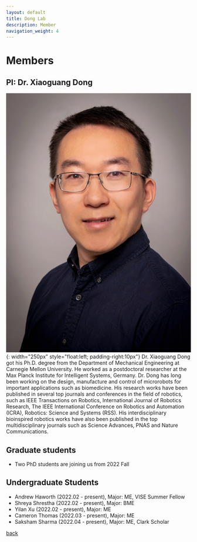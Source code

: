 ```yaml
---
layout: default
title: Dong Lab
description: Member
navigation_weight: 4
---
```


# Members


## PI: Dr. Xiaoguang Dong

![PI](Dong_portrait.jpeg){: width="250px" style="float:left; padding-right:10px"} 
Dr. Xiaoguang Dong got his Ph.D. degree from the Department of Mechanical Engineering at Carnegie Mellon University. He worked as a postdoctoral researcher at the Max Planck Institute for Intelligent Systems, Germany. Dr. Dong has long been working on the design, manufacture and control of microrobots for important applications such as biomedicine. His research works have been published in several top journals and conferences in the field of robotics, such as IEEE Transactions on Robotics, International Journal of Robotics Research, The IEEE International Conference on Robotics and Automation (ICRA), Robotics: Science and Systems (RSS). His interdisciplinary bioinspired robotics works have also been published in the top multidisciplinary journals such as Science Advances, PNAS and Nature Communications. 

## Graduate students
* Two PhD students are joining us from 2022 Fall

## Undergraduate Students
* Andrew Haworth (2022.02 - present), Major: ME, VISE Summer Fellow
* Shreya Shrestha (2022.02 - present), Major: BME
* Yilan Xu (2022.02 - present), Major: ME
* Cameron Thomas (2022.03 - present), Major: ME
* Saksham Sharma (2022.04 - present), Major: ME, Clark Scholar





[back](./)


